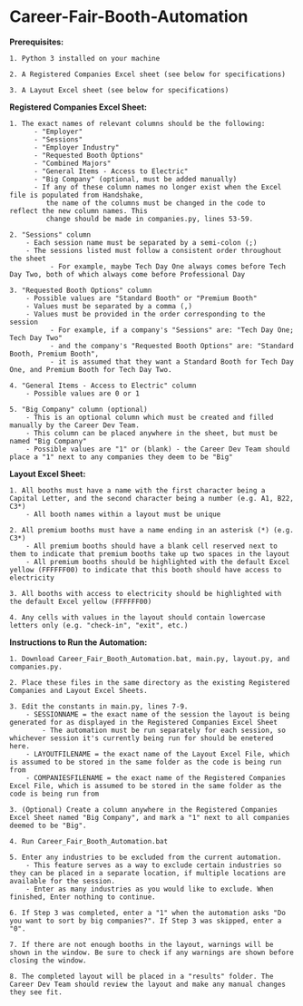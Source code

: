 # Career-Fair-Booth-Automation

**Prerequisites:**

    1. Python 3 installed on your machine
    
    2. A Registered Companies Excel sheet (see below for specifications)
    
    3. A Layout Excel sheet (see below for specifications)

**Registered Companies Excel Sheet:**

    1. The exact names of relevant columns should be the following:
          - "Employer"
          - "Sessions"
          - "Employer Industry"
          - "Requested Booth Options"
          - "Combined Majors"
          - "General Items - Access to Electric"
          - "Big Company" (optional, must be added manually)
          - If any of these column names no longer exist when the Excel file is populated from Handshake, 
             the name of the columns must be changed in the code to reflect the new column names. This
             change should be made in companies.py, lines 53-59.
             
    2. "Sessions" column
        - Each session name must be separated by a semi-colon (;)
        - The sessions listed must follow a consistent order throughout the sheet
              - For example, maybe Tech Day One always comes before Tech Day Two, both of which always come before Professional Day
              
    3. "Requested Booth Options" column
        - Possible values are "Standard Booth" or "Premium Booth"
        - Values must be separated by a comma (,)
        - Values must be provided in the order corresponding to the session
              - For example, if a company's "Sessions" are: "Tech Day One; Tech Day Two"
              - and the company's "Requested Booth Options" are: "Standard Booth, Premium Booth",
              - it is assumed that they want a Standard Booth for Tech Day One, and Premium Booth for Tech Day Two.
              
    4. "General Items - Access to Electric" column
        - Possible values are 0 or 1
        
    5. "Big Company" column (optional)
        - This is an optional column which must be created and filled manually by the Career Dev Team.
        - This column can be placed anywhere in the sheet, but must be named "Big Company"
        - Possible values are "1" or (blank) - the Career Dev Team should place a "1" next to any companies they deem to be "Big"
          
 **Layout Excel Sheet:**
 
    1. All booths must have a name with the first character being a Capital Letter, and the second character being a number (e.g. A1, B22, C3*)
        - All booth names within a layout must be unique
        
    2. All premium booths must have a name ending in an asterisk (*) (e.g. C3*)
        - All premium booths should have a blank cell reserved next to them to indicate that premium booths take up two spaces in the layout
        - All premium booths should be highlighted with the default Excel yellow (FFFFFF00) to indicate that this booth should have access to electricity
        
    3. All booths with access to electricity should be highlighted with the default Excel yellow (FFFFFF00)
    
    4. Any cells with values in the layout should contain lowercase letters only (e.g. "check-in", "exit", etc.)

**Instructions to Run the Automation:**

    1. Download Career_Fair_Booth_Automation.bat, main.py, layout.py, and companies.py. 
    
    2. Place these files in the same directory as the existing Registered Companies and Layout Excel Sheets. 
    
    3. Edit the constants in main.py, lines 7-9.
        - SESSIONNAME = the exact name of the session the layout is being generated for as displayed in the Registered Companies Excel Sheet
            - The automation must be run separately for each session, so whichever session it's currently being run for should be enetered here.
        - LAYOUTFILENAME = the exact name of the Layout Excel File, which is assumed to be stored in the same folder as the code is being run from
        - COMPANIESFILENAME = the exact name of the Registered Companies Excel File, which is assumed to be stored in the same folder as the code is being run from
        
    3. (Optional) Create a column anywhere in the Registered Companies Excel Sheet named "Big Company", and mark a "1" next to all companies deemed to be "Big".
    
    4. Run Career_Fair_Booth_Automation.bat
    
    5. Enter any industries to be excluded from the current automation.
        - This feature serves as a way to exclude certain industries so they can be placed in a separate location, if multiple locations are available for the session.
        - Enter as many industries as you would like to exclude. When finished, Enter nothing to continue.
        
    6. If Step 3 was completed, enter a "1" when the automation asks "Do you want to sort by big companies?". If Step 3 was skipped, enter a "0".
    
    7. If there are not enough booths in the layout, warnings will be shown in the window. Be sure to check if any warnings are shown before closing the window. 
    
    8. The completed layout will be placed in a "results" folder. The Career Dev Team should review the layout and make any manual changes they see fit. 
        
